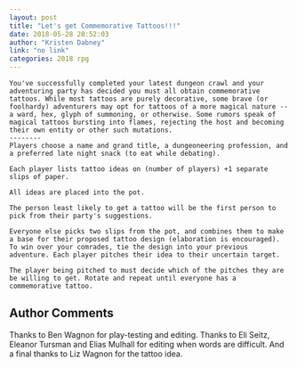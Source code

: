 ```yaml
---
layout: post
title: "Let's get Commemorative Tattoos!!!"
date: 2018-05-28 20:52:03
author: "Kristen Dabney"
link: "no link"
categories: 2018 rpg
---
```

```
You've successfully completed your latest dungeon crawl and your adventuring party has decided you must all obtain commemorative tattoos. While most tattoos are purely decorative, some brave (or foolhardy) adventurers may opt for tattoos of a more magical nature -- a ward, hex, glyph of summoning, or otherwise. Some rumors speak of magical tattoos bursting into flames, rejecting the host and becoming their own entity or other such mutations.
--------
Players choose a name and grand title, a dungeoneering profession, and a preferred late night snack (to eat while debating).
	
Each player lists tattoo ideas on (number of players) +1 separate slips of paper. 

All ideas are placed into the pot.

The person least likely to get a tattoo will be the first person to pick from their party's suggestions.

Everyone else picks two slips from the pot, and combines them to make a base for their proposed tattoo design (elaboration is encouraged). To win over your comrades, tie the design into your previous adventure. Each player pitches their idea to their uncertain target. 

The player being pitched to must decide which of the pitches they are be willing to get. Rotate and repeat until everyone has a commemorative tattoo.
```
## Author Comments 

Thanks to Ben Wagnon for play-testing and editing. Thanks to Eli Seitz, Eleanor Tursman and Elias Mulhall for editing when words are difficult. And a final thanks to Liz Wagnon for the tattoo idea.
